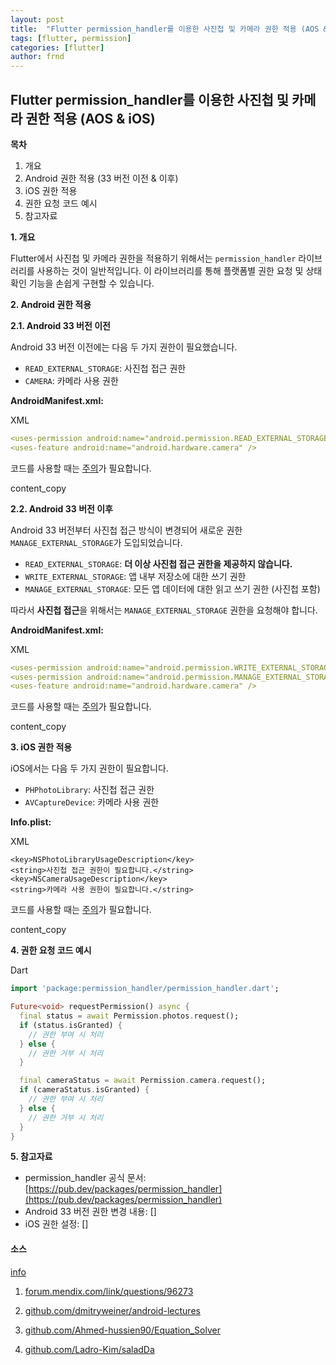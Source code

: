 ```yaml
---
layout: post
title:  "Flutter permission_handler를 이용한 사진첩 및 카메라 권한 적용 (AOS & iOS)"
tags: [flutter, permission]
categories: [flutter]
author: frnd
---
```



## Flutter permission_handler를 이용한 사진첩 및 카메라 권한 적용 (AOS & iOS)

**목차**

1. 개요
2. Android 권한 적용 (33 버전 이전 & 이후)
3. iOS 권한 적용
4. 권한 요청 코드 예시
5. 참고자료

**1. 개요**

Flutter에서 사진첩 및 카메라 권한을 적용하기 위해서는 `permission_handler` 라이브러리를 사용하는 것이 일반적입니다. 이 라이브러리를 통해 플랫폼별 권한 요청 및 상태 확인 기능을 손쉽게 구현할 수 있습니다.

**2. Android 권한 적용**

**2.1. Android 33 버전 이전**

Android 33 버전 이전에는 다음 두 가지 권한이 필요했습니다.

- `READ_EXTERNAL_STORAGE`: 사진첩 접근 권한
- `CAMERA`: 카메라 사용 권한

**AndroidManifest.xml:**

XML

```yaml
<uses-permission android:name="android.permission.READ_EXTERNAL_STORAGE" />
<uses-feature android:name="android.hardware.camera" />
```

코드를 사용할 때는 [주의](https://gemini.google.com/faq#coding)가 필요합니다.

content_copy

**2.2. Android 33 버전 이후**

Android 33 버전부터 사진첩 접근 방식이 변경되어 새로운 권한 `MANAGE_EXTERNAL_STORAGE`가 도입되었습니다.

- `READ_EXTERNAL_STORAGE`: **더 이상 사진첩 접근 권한을 제공하지 않습니다.**
- `WRITE_EXTERNAL_STORAGE`: 앱 내부 저장소에 대한 쓰기 권한
- `MANAGE_EXTERNAL_STORAGE`: 모든 앱 데이터에 대한 읽고 쓰기 권한 (사진첩 포함)

따라서 **사진첩 접근**을 위해서는 `MANAGE_EXTERNAL_STORAGE` 권한을 요청해야 합니다.

**AndroidManifest.xml:**

XML

```yaml
<uses-permission android:name="android.permission.WRITE_EXTERNAL_STORAGE" />
<uses-permission android:name="android.permission.MANAGE_EXTERNAL_STORAGE" />
<uses-feature android:name="android.hardware.camera" />
```

코드를 사용할 때는 [주의](https://gemini.google.com/faq#coding)가 필요합니다.

content_copy

**3. iOS 권한 적용**

iOS에서는 다음 두 가지 권한이 필요합니다.

- `PHPhotoLibrary`: 사진첩 접근 권한
- `AVCaptureDevice`: 카메라 사용 권한

**Info.plist:**

XML

```
<key>NSPhotoLibraryUsageDescription</key>
<string>사진첩 접근 권한이 필요합니다.</string>
<key>NSCameraUsageDescription</key>
<string>카메라 사용 권한이 필요합니다.</string>
```

코드를 사용할 때는 [주의](https://gemini.google.com/faq#coding)가 필요합니다.

content_copy

**4. 권한 요청 코드 예시**

Dart

```dart
import 'package:permission_handler/permission_handler.dart';

Future<void> requestPermission() async {
  final status = await Permission.photos.request();
  if (status.isGranted) {
    // 권한 부여 시 처리
  } else {
    // 권한 거부 시 처리
  }

  final cameraStatus = await Permission.camera.request();
  if (cameraStatus.isGranted) {
    // 권한 부여 시 처리
  } else {
    // 권한 거부 시 처리
  }
}
```


**5. 참고자료**

- permission_handler 공식 문서: [https://pub.dev/packages/permission_handler](https://pub.dev/packages/permission_handler)
- Android 33 버전 권한 변경 내용: []
- iOS 권한 설정: []

#### 소스

[info](https://gemini.google.com/faq#citation)

1. [forum.mendix.com/link/questions/96273](https://forum.mendix.com/link/questions/96273)
    
2. [github.com/dmitryweiner/android-lectures](https://github.com/dmitryweiner/android-lectures)
    
3. [github.com/Ahmed-hussien90/Equation_Solver](https://github.com/Ahmed-hussien90/Equation_Solver)
    
4. [github.com/Ladro-Kim/saladDa](https://github.com/Ladro-Kim/saladDa)
